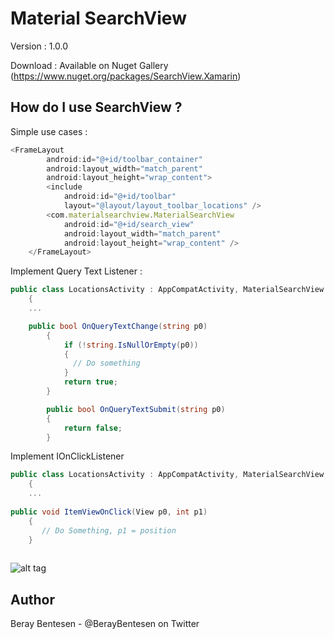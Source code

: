 Material SearchView
=====

Version : 1.0.0

Download : Available on Nuget Gallery (https://www.nuget.org/packages/SearchView.Xamarin)

How do I use SearchView ?
-------------------

Simple use cases :

```javascript
<FrameLayout
        android:id="@+id/toolbar_container"
        android:layout_width="match_parent"
        android:layout_height="wrap_content">
        <include
            android:id="@+id/toolbar"
            layout="@layout/layout_toolbar_locations" />
        <com.materialsearchview.MaterialSearchView
            android:id="@+id/search_view"
            android:layout_width="match_parent"
            android:layout_height="wrap_content" />
    </FrameLayout>
```

 Implement Query Text Listener :

```cs
public class LocationsActivity : AppCompatActivity, MaterialSearchView.IOnQueryTextListener
	{
    ...
```
		 
```cs
	public bool OnQueryTextChange(string p0)
		{
			if (!string.IsNullOrEmpty(p0))
			{
			  // Do something
			}
			return true;
		}

		public bool OnQueryTextSubmit(string p0)
		{
			return false;
		}	     
```

 Implement IOnClickListener  

```cs
public class LocationsActivity : AppCompatActivity, MaterialSearchView.IOnQueryTextListener
	{
    ...
    
public void ItemViewOnClick(View p0, int p1)
	{
	   // Do Something, p1 = position
	}
    
```



![alt tag](http://g.recordit.co/pdPddtBOxz.gif)

Author
------
Beray Bentesen -  @BerayBentesen on Twitter




